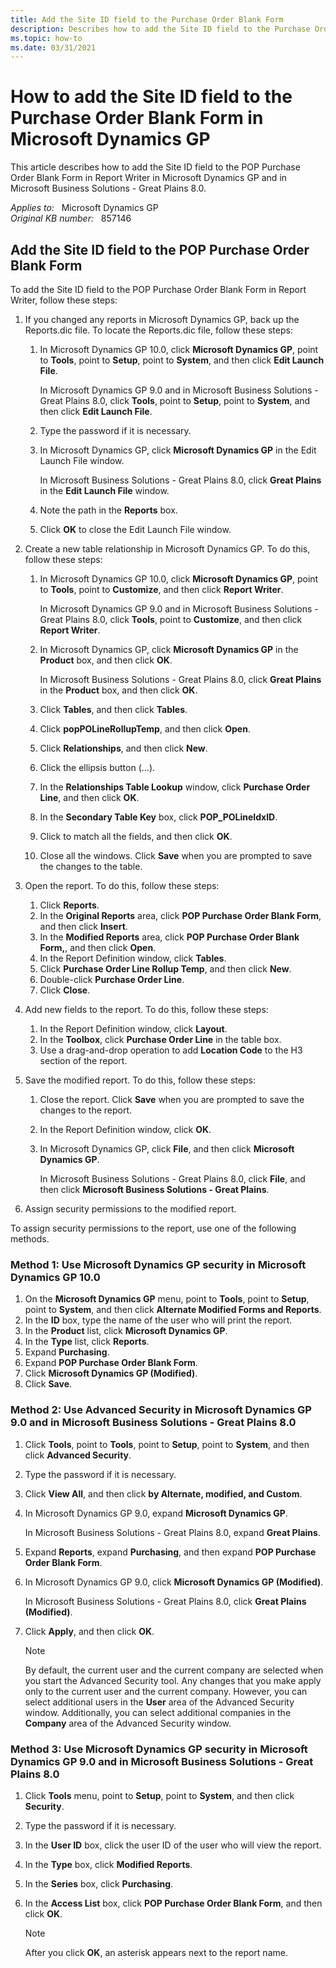 ```yaml
---
title: Add the Site ID field to the Purchase Order Blank Form
description: Describes how to add the Site ID field to the Purchase Order Blank Form in Microsoft Dynamics GP.
ms.topic: how-to
ms.date: 03/31/2021
---
```

# How to add the Site ID field to the Purchase Order Blank Form in Microsoft Dynamics GP

This article describes how to add the Site ID field to the POP Purchase Order Blank Form in Report Writer in Microsoft Dynamics GP and in Microsoft Business Solutions - Great Plains 8.0.

_Applies to:_ &nbsp; Microsoft Dynamics GP  
_Original KB number:_ &nbsp; 857146

## Add the Site ID field to the POP Purchase Order Blank Form

To add the Site ID field to the POP Purchase Order Blank Form in Report Writer, follow these steps:

1. If you changed any reports in Microsoft Dynamics GP, back up the Reports.dic file. To locate the Reports.dic file, follow these steps:

    1. In Microsoft Dynamics GP 10.0, click **Microsoft Dynamics GP**, point to **Tools**, point to **Setup**, point to **System**, and then click **Edit Launch File**.

        In Microsoft Dynamics GP 9.0 and in Microsoft Business Solutions - Great Plains 8.0, click **Tools**, point to **Setup**, point to **System**, and then click **Edit Launch File**.

    2. Type the password if it is necessary.
    3. In Microsoft Dynamics GP, click **Microsoft Dynamics GP** in the Edit Launch File window.

        In Microsoft Business Solutions - Great Plains 8.0, click **Great Plains** in the **Edit Launch File** window.
    4. Note the path in the **Reports** box.
    5. Click **OK** to close the Edit Launch File window.

2. Create a new table relationship in Microsoft Dynamics GP. To do this, follow these steps:

    1. In Microsoft Dynamics GP 10.0, click **Microsoft Dynamics GP**, point to **Tools**, point to **Customize**, and then click **Report Writer**.

        In Microsoft Dynamics GP 9.0 and in Microsoft Business Solutions - Great Plains 8.0, click **Tools**, point to **Customize**, and then click **Report Writer**.

    2. In Microsoft Dynamics GP, click **Microsoft Dynamics GP** in the **Product** box, and then click **OK**.

        In Microsoft Business Solutions - Great Plains 8.0, click **Great Plains** in the **Product** box, and then click **OK**.
    3. Click **Tables**, and then click **Tables**.
    4. Click **popPOLineRollupTemp**, and then click **Open**.
    5. Click **Relationships**, and then click **New**.
    6. Click the ellipsis button (...).
    7. In the **Relationships Table Lookup** window, click **Purchase Order Line**, and then click **OK**.
    8. In the **Secondary Table Key** box, click **POP_POLineIdxID**.
    9. Click to match all the fields, and then click **OK**.
    10. Close all the windows. Click **Save** when you are prompted to save the changes to the table.

3. Open the report. To do this, follow these steps:

    1. Click **Reports**.
    2. In the **Original Reports** area, click **POP Purchase Order Blank Form**, and then click **Insert**.
    3. In the **Modified Reports** area, click **POP Purchase Order Blank Form,**, and then click **Open**.
    4. In the Report Definition window, click **Tables**.
    5. Click **Purchase Order Line Rollup Temp**, and then click **New**.
    6. Double-click **Purchase Order Line**.
    7. Click **Close**.

4. Add new fields to the report. To do this, follow these steps:

    1. In the Report Definition window, click **Layout**.
    2. In the **Toolbox**, click **Purchase Order Line** in the table box.
    3. Use a drag-and-drop operation to add **Location Code** to the H3 section of the report.

5. Save the modified report. To do this, follow these steps:

    1. Close the report. Click **Save** when you are prompted to save the changes to the report.
    2. In the Report Definition window, click **OK**.
    3. In Microsoft Dynamics GP, click **File**, and then click **Microsoft Dynamics GP**.

        In Microsoft Business Solutions - Great Plains 8.0, click **File**, and then click **Microsoft Business Solutions - Great Plains**.

6. Assign security permissions to the modified report.

To assign security permissions to the report, use one of the following methods.

### Method 1: Use Microsoft Dynamics GP security in Microsoft Dynamics GP 10.0

1. On the **Microsoft Dynamics GP** menu, point to **Tools**, point to **Setup**, point to **System**, and then click **Alternate Modified Forms and Reports**.
2. In the **ID** box, type the name of the user who will print the report.
3. In the **Product** list, click **Microsoft Dynamics GP**.
4. In the **Type** list, click **Reports**.
5. Expand **Purchasing**.
6. Expand **POP Purchase Order Blank Form**.
7. Click **Microsoft Dynamics GP (Modified)**.
8. Click **Save**.

### Method 2: Use Advanced Security in Microsoft Dynamics GP 9.0 and in Microsoft Business Solutions - Great Plains 8.0

1. Click **Tools**, point to **Tools**, point to **Setup**, point to **System**, and then click **Advanced Security**.
2. Type the password if it is necessary.
3. Click **View All**, and then click **by Alternate, modified, and Custom**.
4. In Microsoft Dynamics GP 9.0, expand **Microsoft Dynamics GP**.

    In Microsoft Business Solutions - Great Plains 8.0, expand **Great Plains**.
5. Expand **Reports**, expand **Purchasing**, and then expand **POP Purchase Order Blank Form**.
6. In Microsoft Dynamics GP 9.0, click **Microsoft Dynamics GP (Modified)**.

    In Microsoft Business Solutions - Great Plains 8.0, click **Great Plains (Modified)**.
7. Click **Apply**, and then click **OK**.

    > [!NOTE]
    > By default, the current user and the current company are selected when you start the Advanced Security tool. Any changes that you make apply only to the current user and the current company. However, you can select additional users in the **User** area of the Advanced Security window. Additionally, you can select additional companies in the **Company** area of the Advanced Security window.

### Method 3: Use Microsoft Dynamics GP security in Microsoft Dynamics GP 9.0 and in Microsoft Business Solutions - Great Plains 8.0

1. Click **Tools** menu, point to **Setup**, point to **System**, and then click **Security**.
2. Type the password if it is necessary.
3. In the **User ID** box, click the user ID of the user who will view the report.
4. In the **Type** box, click **Modified Reports**.
5. In the **Series** box, click **Purchasing**.
6. In the **Access List** box, click **POP Purchase Order Blank Form**, and then click **OK**.

    > [!NOTE]
    > After you click **OK**, an asterisk appears next to the report name.
